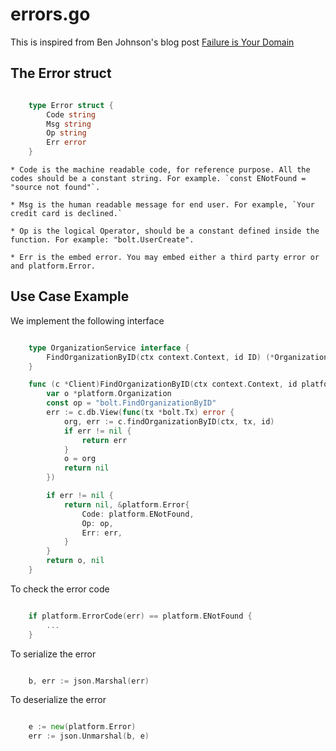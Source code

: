 # errors.go

This is inspired from Ben Johnson's blog post [Failure is Your Domain](https://middlemost.com/failure-is-your-domain/)

## The Error struct 

```go

    type Error struct {
        Code string
        Msg string
        Op string
        Err error
    }  
```

    * Code is the machine readable code, for reference purpose. All the codes should be a constant string. For example. `const ENotFound = "source not found"`.

    * Msg is the human readable message for end user. For example, `Your credit card is declined.`

    * Op is the logical Operator, should be a constant defined inside the function. For example: "bolt.UserCreate".

    * Err is the embed error. You may embed either a third party error or and platform.Error.

## Use Case Example

We implement the following interface

```go

    type OrganizationService interface {
        FindOrganizationByID(ctx context.Context, id ID) (*Organization, error)
    }

    func (c *Client)FindOrganizationByID(ctx context.Context, id platform.ID) (*platform.Organization, error) {
        var o *platform.Organization
        const op = "bolt.FindOrganizationByID"
        err := c.db.View(func(tx *bolt.Tx) error {
            org, err := c.findOrganizationByID(ctx, tx, id)
            if err != nil {
                return err
            }
            o = org
            return nil
        })

        if err != nil {
            return nil, &platform.Error{
                Code: platform.ENotFound,
                Op: op,
                Err: err,
            }
        }
        return o, nil
    }
```

To check the error code

```go

    if platform.ErrorCode(err) == platform.ENotFound {
        ...
    }
```

To serialize the error

```go

    b, err := json.Marshal(err)
```

To deserialize the error

```go

    e := new(platform.Error)
    err := json.Unmarshal(b, e)
```






